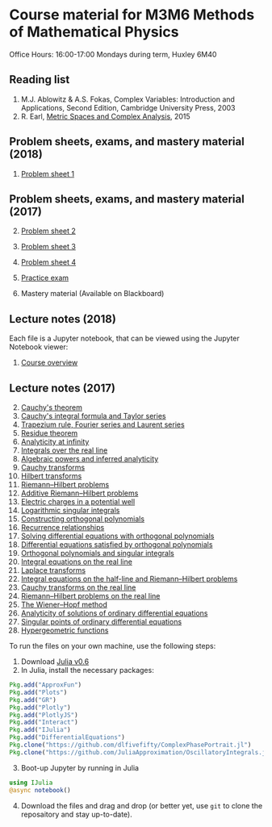 # Course material for M3M6 Methods of Mathematical Physics

Office Hours: 16:00-17:00 Mondays during term, Huxley 6M40

## Reading list

1. M.J. Ablowitz & A.S. Fokas, Complex Variables: Introduction and Applications, Second Edition, Cambridge University Press, 2003
2. R. Earl, [Metric Spaces and Complex Analysis](https://courses.maths.ox.ac.uk/node/view_material/5392), 2015

## Problem sheets, exams, and mastery material (2018)

1. [Problem sheet 1](https://github.com/dlfivefifty/M3M6LectureNotes/raw/master/Problem%20Sheet%201.pdf) <!--- [(Solutions)](http://nbviewer.jupyter.org/github/dlfivefifty/M3M6LectureNotes/blob/master/Solution%20Sheet%201.ipynb) -->

## Problem sheets, exams, and mastery material (2017)


2. [Problem sheet 2](https://github.com/dlfivefifty/M3M6LectureNotes/raw/master/Problem%20Sheet%202.pdf) <!--- [(Solutions)](http://nbviewer.jupyter.org/github/dlfivefifty/M3M6LectureNotes/blob/master/Solution%20Sheet%202.ipynb) -->
3. [Problem sheet 3](https://github.com/dlfivefifty/M3M6LectureNotes/raw/master/Problem%20Sheet%203.pdf)<!--- [(Solutions)](http://nbviewer.jupyter.org/github/dlfivefifty/M3M6LectureNotes/blob/master/Solution%20Sheet%203.ipynb) -->
4. [Problem sheet 4](https://github.com/dlfivefifty/M3M6LectureNotes/raw/master/Problem%20Sheet%204.pdf) <!--- [(Solutions)](http://nbviewer.jupyter.org/github/dlfivefifty/M3M6LectureNotes/blob/master/Solution%20Sheet%204.ipynb) -->

5. [Practice exam](https://github.com/dlfivefifty/M3M6LectureNotes/raw/master/Practice%20Exam.pdf)
6. Mastery material (Available on Blackboard)


## Lecture notes (2018)

Each file is a Jupyter notebook, that can be viewed using the Jupyter Notebook viewer:

1. [Course overview](http://nbviewer.jupyter.org/github/dlfivefifty/M3M6LectureNotes/blob/master/Lecture%201.ipynb)


## Lecture notes (2017)

2. [Cauchy's theorem](http://nbviewer.jupyter.org/github/dlfivefifty/M3M6LectureNotes/blob/master/Lecture%202.ipynb)
3. [Cauchy's integral formula and Taylor series](http://nbviewer.jupyter.org/github/dlfivefifty/M3M6LectureNotes/blob/master/Lecture%203.ipynb)
4. [Trapezium rule, Fourier series and Laurent series](http://nbviewer.jupyter.org/github/dlfivefifty/M3M6LectureNotes/blob/master/Lecture%204.ipynb)
5. [Residue theorem](http://nbviewer.jupyter.org/github/dlfivefifty/M3M6LectureNotes/blob/master/Lecture%205.ipynb)
6. [Analyticity at infinity](http://nbviewer.jupyter.org/github/dlfivefifty/M3M6LectureNotes/blob/master/Lecture%206.ipynb)
7. [Integrals over the real line](http://nbviewer.jupyter.org/github/dlfivefifty/M3M6LectureNotes/blob/master/Lecture%207.ipynb)
8. [Algebraic powers and inferred analyticity](http://nbviewer.jupyter.org/github/dlfivefifty/M3M6LectureNotes/blob/master/Lecture%208.ipynb)
9. [Cauchy transforms](http://nbviewer.jupyter.org/github/dlfivefifty/M3M6LectureNotes/blob/master/Lecture%209.ipynb)
10. [Hilbert transforms](http://nbviewer.jupyter.org/github/dlfivefifty/M3M6LectureNotes/blob/master/Lecture%2010.ipynb)
11. [Riemann–Hilbert problems](http://nbviewer.jupyter.org/github/dlfivefifty/M3M6LectureNotes/blob/master/Lecture%2011.ipynb)
12. [Additive Riemann–Hilbert problems](http://nbviewer.jupyter.org/github/dlfivefifty/M3M6LectureNotes/blob/master/Lecture%2012.ipynb)
13. [Electric charges in a potential well](http://nbviewer.jupyter.org/github/dlfivefifty/M3M6LectureNotes/blob/master/Lecture%2013.ipynb)
14. [Logarithmic singular integrals](http://nbviewer.jupyter.org/github/dlfivefifty/M3M6LectureNotes/blob/master/Lecture%2014.ipynb)
15. [Constructing orthogonal polynomials](http://nbviewer.jupyter.org/github/dlfivefifty/M3M6LectureNotes/blob/master/Lecture%2015.ipynb)
16. [Recurrence relationships](http://nbviewer.jupyter.org/github/dlfivefifty/M3M6LectureNotes/blob/master/Lecture%2016.ipynb)
17. [Solving differential equations with orthogonal polynomials](http://nbviewer.jupyter.org/github/dlfivefifty/M3M6LectureNotes/blob/master/Lecture%2017.ipynb)
18. [Differential equations satisfied by orthogonal polynomials](http://nbviewer.jupyter.org/github/dlfivefifty/M3M6LectureNotes/blob/master/Lecture%2018.ipynb)
19. [Orthogonal polynomials and singular integrals](http://nbviewer.jupyter.org/github/dlfivefifty/M3M6LectureNotes/blob/master/Lecture%2019.ipynb)
20. [Integral equations on the real line](http://nbviewer.jupyter.org/github/dlfivefifty/M3M6LectureNotes/blob/master/Lecture%2020.ipynb)
21. [Laplace transforms](http://nbviewer.jupyter.org/github/dlfivefifty/M3M6LectureNotes/blob/master/Lecture%2021.ipynb)
22. [Integral equations on the half-line and Riemann–Hilbert problems](http://nbviewer.jupyter.org/github/dlfivefifty/M3M6LectureNotes/blob/master/Lecture%2022.ipynb)
23. [Cauchy transforms on the real line](http://nbviewer.jupyter.org/github/dlfivefifty/M3M6LectureNotes/blob/master/Lecture%2023.ipynb)
24. [Riemann–Hilbert problems on the real line](http://nbviewer.jupyter.org/github/dlfivefifty/M3M6LectureNotes/blob/master/Lecture%2024.ipynb)
25. [The Wiener–Hopf method](http://nbviewer.jupyter.org/github/dlfivefifty/M3M6LectureNotes/blob/master/Lecture%2025.ipynb)
26. [Analyticity of solutions of ordinary differential equations](http://nbviewer.jupyter.org/github/dlfivefifty/M3M6LectureNotes/blob/master/Lecture%2026.ipynb)
27. [Singular points of ordinary differential equations](http://nbviewer.jupyter.org/github/dlfivefifty/M3M6LectureNotes/blob/master/Lecture%2027.ipynb)
28. [Hypergeometric functions](http://nbviewer.jupyter.org/github/dlfivefifty/M3M6LectureNotes/blob/master/Lecture%2028.ipynb)


To run the files on your own machine, use the following steps:

1. Download [Julia v0.6](https://julialang.org/downloads/)
2. In Julia, install the necessary packages:
```julia
Pkg.add("ApproxFun")
Pkg.add("Plots")
Pkg.add("GR")
Pkg.add("Plotly")
Pkg.add("PlotlyJS")
Pkg.add("Interact")
Pkg.add("IJulia")
Pkg.add("DifferentialEquations")
Pkg.clone("https://github.com/dlfivefifty/ComplexPhasePortrait.jl")
Pkg.clone("https://github.com/JuliaApproximation/OscillatoryIntegrals.jl")
```
3. Boot-up Jupyter by running in Julia
```julia
using IJulia
@async notebook()
```
4. Download the files and drag and drop (or better yet, use `git` to clone the reposaitory and stay up-to-date).
